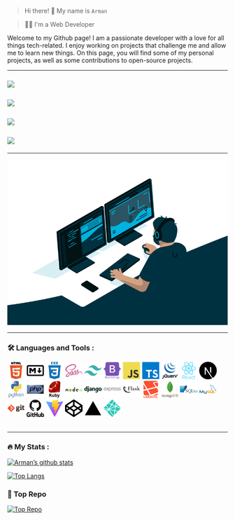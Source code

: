 > Hi there! 👋 My name is `Arman`

> 👨‍💻 I'm a Web Developer

Welcome to my Github page! I am a passionate developer with a love for all things tech-related. I enjoy working on projects that challenge me and allow me to learn new things. On this page, you will find some of my personal projects, as well as some contributions to open-source projects.

---

### <a href="https://instagram.com/Mohd_arman_idrisi01"><img src="https://img.shields.io/badge/instagram%20@mohd_arman_idrisi01-DD2476?style=for-the-badge&logo=instagram&logoColor=white"/></a>

### <a href="https://youtube.com/Armanidrisi1"><img src="https://img.shields.io/badge/Youtube:%20Arman%20Idrisi%20YT-FF0000?style=for-the-badge&logo=youtube&logoColor=white"/></a>

### <a href="https://twitter.com/Armanidrisi01/"><img src="https://img.shields.io/badge/twitter%20@armanidrisi01-0D95E8?style=for-the-badge&logo=twitter&logoColor=white"/></a>

### <a href="https://arman-idrisi.netlify.app/"><img height="30px" src="https://img.shields.io/badge/My%20Website-8E2DE2?style=for-the-badge&logo=google%20chrome&logoColor=white"/></a>

---

<img src="https://raw.githubusercontent.com/Armanidrisi/Armanidrisi/main/code.gif" alt="Image"/>

---

### :hammer_and_wrench: Languages and Tools :

<div>
<img src="https://raw.githubusercontent.com/Armanidrisi/Armanidrisi/main/icons/html5-original-wordmark.svg" title="HTML5" alt="HTML" width="40" height="40"/>
<img src="https://github.com/Armanidrisi/Armanidrisi/raw/main/icons/markdown-original.svg" title="Markdown" alt="markdown" width="40" height="40"/>
<img src="https://github.com/Armanidrisi/Armanidrisi/raw/main/icons/css3-plain-wordmark.svg"  title="CSS3" alt="CSS" width="40" height="40"/>
<img src="https://github.com/Armanidrisi/Armanidrisi/raw/main/icons/sass-original.svg" title="sass" alt="sass" width="40" height="40"/>
<img src="https://github.com/Armanidrisi/Armanidrisi/raw/main/icons/tailwindcss-plain.svg" title="tailwindcss" alt="tailwind" width="40" height="40"/>
<img src="https://github.com/Armanidrisi/Armanidrisi/raw/main/icons/bootstrap-plain-wordmark.svg" title="bootstrap" alt="bootstrap" width="40" height="40"/>
<img src="https://github.com/Armanidrisi/Armanidrisi/raw/main/icons/javascript-original.svg" title="JavaScript" alt="JavaScript" width="40" height="40"/>
<img src="https://github.com/Armanidrisi/Armanidrisi/raw/main/icons/typescript-original.svg" title="TypeScript" alt="TypeScript" width="40" height="40"/>
<img src="https://github.com/Armanidrisi/Armanidrisi/raw/main/icons/jquery-original-wordmark.svg" title="jquery" alt="jquery" width="40" height="40"/>
<img src="https://github.com/Armanidrisi/Armanidrisi/raw/main/icons/react-original-wordmark.svg" title="React" alt="React" width="40" height="40"/>
<img src="https://github.com/Armanidrisi/Armanidrisi/raw/main/icons/nextjs-icon.svg" title="NextJs" alt="NextJs" width="40" height="40"/>
<img src="https://github.com/Armanidrisi/Armanidrisi/raw/main/icons/python-original-wordmark.svg" title="Python" alt="Python" width="40" height="40"/>
<img src="https://github.com/Armanidrisi/Armanidrisi/raw/main/icons/php-original.svg" title="php" alt="php" width="40" height="40"/>   <img src="https://github.com/Armanidrisi/Armanidrisi/raw/main/icons/ruby-original-wordmark.svg" title="ruby" alt="ruby" width="40" height="40"/>
<img src="https://github.com/Armanidrisi/Armanidrisi/raw/main/icons/nodejs-original-wordmark.svg" title="NodeJS" alt="NodeJS" width="40" height="40"/>
<img src="https://github.com/Armanidrisi/Armanidrisi/raw/main/icons/django-plain-wordmark.svg" title="django" alt="django" width="40" height="40"/>
<img src="https://github.com/Armanidrisi/Armanidrisi/raw/main/icons/express-original-wordmark.svg" title="expressjs" alt="expressjs" width="40" height="40"/>
<img src="https://github.com/Armanidrisi/Armanidrisi/raw/main/icons/flask-original-wordmark.svg" title="flask" alt="flask" width="40" height="40"/>
<img src="https://github.com/Armanidrisi/Armanidrisi/raw/main/icons/laravel-plain-wordmark.svg" title="laravel" alt="laravel" width="40" height="40"/>
<img src="https://github.com/Armanidrisi/Armanidrisi/raw/main/icons/mongodb-original-wordmark.svg" title="mongodb" alt="mongodb" width="40" height="40"/>
<img src="https://github.com/Armanidrisi/Armanidrisi/raw/main/icons/sqlite-original-wordmark.svg" title="sqlite"  alt="sqlite" width="40" height="40"/>
<img src="https://github.com/Armanidrisi/Armanidrisi/raw/main/icons/mysql-original-wordmark.svg" title="MySQL"  alt="MySQL" width="40" height="40"/>
<img src="https://github.com/Armanidrisi/Armanidrisi/raw/main/icons/git-original-wordmark.svg" title="Git" alt="Git" width="40" height="40"/>
<img src="https://github.com/Armanidrisi/Armanidrisi/raw/main/icons/github-original-wordmark.svg" title="github" alt="github" width="40" height="40"/>
<img src="https://github.com/Armanidrisi/Armanidrisi/raw/main/icons/vite-logo.svg" title="vite" alt="vite" width="40" height="40"/>
<img src="https://github.com/Armanidrisi/Armanidrisi/raw/main/icons/codepen-plain.svg" title="codepen" alt="codepen" width="40" height="40"/>
<img src="https://github.com/Armanidrisi/Armanidrisi/raw/main/icons/vercel-original.svg" title="vercel" alt="vercel" width="40" height="40"/>
<img src="https://github.com/Armanidrisi/Armanidrisi/raw/main/icons/netlify-original.svg" title="netlify" alt="netlify" width="40" height="40"/>

</div>
<br>

---

### :fire: My Stats :

[![Arman’s github stats](https://github-readme-stats.vercel.app/api?username=armanidrisi)](https://github.com/Armanidrisi)

[![Top Langs](https://github-readme-stats.vercel.app/api/top-langs/?username=armanidrisi&layout=compact)](https://github.com/Armanidrisi)

### :space_invader: Top Repo

[![Top Repo](https://github-readme-stats.vercel.app/api/pin/?username=armanidrisi&repo=chatgpt-python-bot)](https://github.com/Armanidrisi/chatgpt-python-bot)
